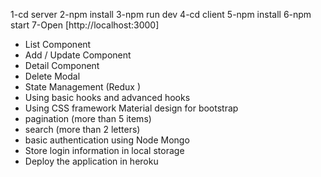 1-cd server
2-npm install
3-npm run dev 
4-cd client
5-npm install
6-npm start
7-Open [http://localhost:3000]


* List Component
* Add / Update Component
* Detail Component 
* Delete Modal
* State Management (Redux )
* Using basic hooks and advanced hooks
* Using CSS framework Material design for bootstrap
* pagination (more than 5 items)
* search (more than 2 letters)
* basic authentication using Node Mongo
* Store login information in local storage
* Deploy the application in heroku
